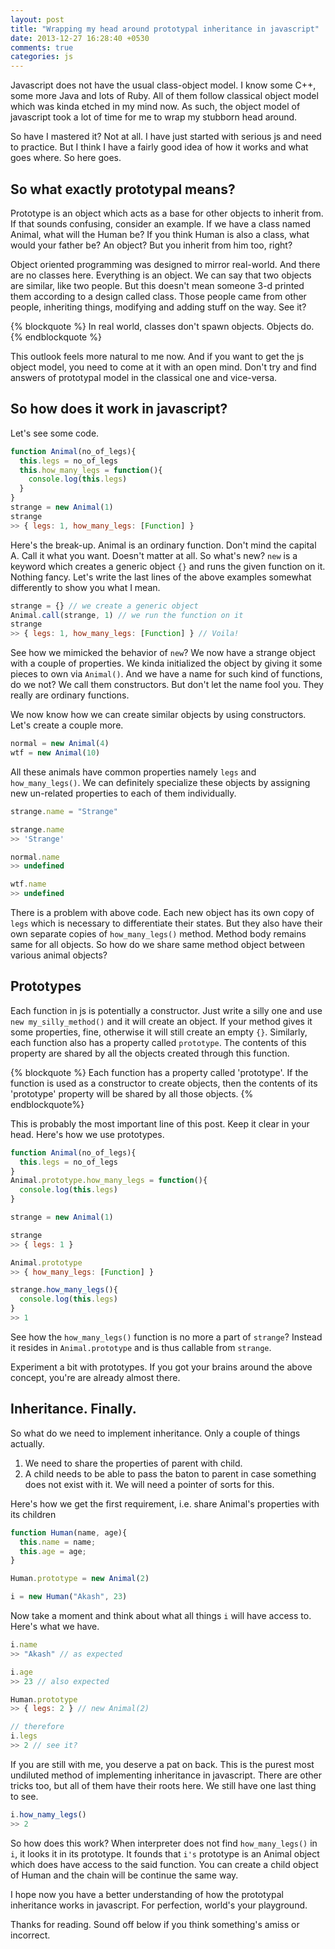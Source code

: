 ```yaml
---
layout: post
title: "Wrapping my head around prototypal inheritance in javascript"
date: 2013-12-27 16:28:40 +0530
comments: true
categories: js
---
```

Javascript does not have the usual class-object model. I know some C++, some more Java and lots of Ruby. All of them follow classical object model which was kinda etched in my mind now. As such, the object model of javascript took a lot of time for me to wrap my stubborn head around.

So have I mastered it? Not at all. I have just started with serious js and need to practice. But I think I have a fairly good idea of how it works and what goes where. So here goes.

##  So what exactly prototypal means?
Prototype is an object which acts as a base for other objects to inherit from. If that sounds confusing, consider an example. If we have a class named Animal, what will the Human be? If you think Human is also a class, what would your father be? An object? But you inherit from him too, right?

Object oriented programming was designed to mirror real-world. And there are no classes here. Everything is an object. We can say that two objects are similar, like two people. But this doesn't mean someone 3-d printed them according to a design called class. Those people came from other people, inheriting things, modifying and adding stuff on the way. See it?

{% blockquote %}
In real world, classes don't spawn objects. Objects do.
{% endblockquote %}

This outlook feels more natural to me now. And if you want to get the js object model, you need to come at it with an open mind. Don't try and find answers of prototypal model in the classical one and vice-versa.

## So how does it work in javascript?
Let's see some code.

```javascript
function Animal(no_of_legs){
  this.legs = no_of_legs
  this.how_many_legs = function(){
    console.log(this.legs)
  }
}
strange = new Animal(1)
strange
>> { legs: 1, how_many_legs: [Function] }
```
Here's the break-up. Animal is an ordinary function. Don't mind the capital A. Call it what you want. Doesn't matter at all. So what's new? `new` is a keyword which creates a generic object `{}` and runs the given function on it. Nothing fancy. Let's write the last lines of the above examples somewhat differently to show you what I mean.

```javascript
strange = {} // we create a generic object
Animal.call(strange, 1) // we run the function on it
strange
>> { legs: 1, how_many_legs: [Function] } // Voila!
```
See how we mimicked the behavior of `new`? We now have a strange object with a couple of properties. We kinda initialized the object by giving it some pieces to own via `Animal()`. And we have a name for such kind of functions, do we not? We call them constructors. But don't let the name fool you. They really are ordinary functions.

We now know how we can create similar objects by using constructors. Let's create a couple more.

```javascript
normal = new Animal(4)
wtf = new Animal(10)
```
All these animals have common properties namely `legs` and `how_many_legs()`. We can definitely specialize these objects by assigning new un-related properties to each of them individually.

```javascript
strange.name = "Strange"

strange.name
>> 'Strange'

normal.name
>> undefined

wtf.name
>> undefined
```

There is a problem with above code. Each new object has its own copy of `legs` which is necessary to differentiate their states. But they also have their own separate copies of `how_many_legs()` method. Method body remains same for all objects. So how do we share same method object between various animal objects?

## Prototypes
Each function in js is potentially a constructor. Just write a silly one and use `new my_silly_method()` and it will create an object. If your method gives it some properties, fine, otherwise it will still create an empty `{}`. Similarly, each function also has a property called `prototype`. The contents of this property are shared by all the objects created through this function.

{% blockquote %}
Each function has a property called 'prototype'. If the function is used as a constructor to create objects, then the contents of its 'prototype' property will be shared by all those objects.
{% endblockquote%}

This is probably the most important line of this post. Keep it clear in your head. Here's how we use prototypes.

```javascript
function Animal(no_of_legs){
  this.legs = no_of_legs
}
Animal.prototype.how_many_legs = function(){
  console.log(this.legs)
}

strange = new Animal(1)

strange
>> { legs: 1 }

Animal.prototype
>> { how_many_legs: [Function] }

strange.how_many_legs(){
  console.log(this.legs)
}
>> 1
```
See how the `how_many_legs()` function is no more a part of `strange`? Instead it resides in `Animal.prototype` and is thus callable from `strange`.

Experiment a bit with prototypes. If you got your brains around the above concept, you're are already almost there.

## Inheritance. Finally.
So what do we need to implement inheritance. Only a couple of things actually.

1. We need to share the properties of parent with child.
2. A child needs to be able to pass the baton to parent in case something does not exist with it. We will need a pointer of sorts for this.

Here's how we get the first requirement, i.e. share Animal's properties with its children

```javascript
function Human(name, age){
  this.name = name;
  this.age = age;
}

Human.prototype = new Animal(2)

i = new Human("Akash", 23)
```

Now take a moment and think about what all things `i` will have access to. Here's what we have.
```javascript
i.name
>> "Akash" // as expected

i.age
>> 23 // also expected

Human.prototype
>> { legs: 2 } // new Animal(2)

// therefore
i.legs
>> 2 // see it?
```
If you are still with me, you deserve a pat on back. This is the purest most undiluted method of implementing inheritance in javascript. There are other tricks too, but all of them have their roots here. We still have one last thing to see.

```javascript
i.how_namy_legs()
>> 2
```
So how does this work? When interpreter does not find `how_many_legs()` in `i`, it looks it in its prototype. It founds that `i's` prototype is an Animal object which does have access to the said function. You can create a child object of Human and the chain will be continue the same way.

I hope now you have a better understanding of how the prototypal inheritance works in javascript. For perfection, world's your playground.

Thanks for reading. Sound off below if you think something's amiss or incorrect.
